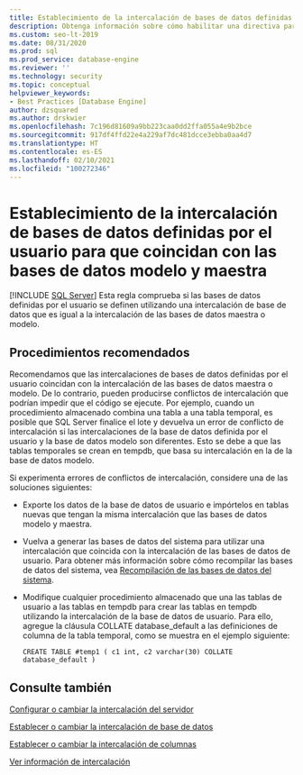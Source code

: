 ```yaml
---
title: Establecimiento de la intercalación de bases de datos definidas por el usuario para que coincidan con las bases de datos modelo y maestra
description: Obtenga información sobre cómo habilitar una directiva para comprobar si las intercalaciones de las bases de datos definidas por el usuario y las del sistema son las mismas.
ms.custom: seo-lt-2019
ms.date: 08/31/2020
ms.prod: sql
ms.prod_service: database-engine
ms.reviewer: ''
ms.technology: security
ms.topic: conceptual
helpviewer_keywords:
- Best Practices [Database Engine]
author: dzsquared
ms.author: drskwier
ms.openlocfilehash: 7c196d81609a9bb223caa0dd2ffa055a4e9b2bce
ms.sourcegitcommit: 917df4ffd22e4a229af7dc481dcce3ebba0aa4d7
ms.translationtype: HT
ms.contentlocale: es-ES
ms.lasthandoff: 02/10/2021
ms.locfileid: "100272346"
---
```

# <a name="set-the-collation-of-user-defined-databases-to-match-master-and-model-databases"></a>Establecimiento de la intercalación de bases de datos definidas por el usuario para que coincidan con las bases de datos modelo y maestra
 [!INCLUDE [SQL Server](../../includes/applies-to-version/sqlserver.md)]
  Esta regla comprueba si las bases de datos definidas por el usuario se definen utilizando una intercalación de base de datos que es igual a la intercalación de las bases de datos maestra o modelo.
  
## <a name="best-practices-recommendations"></a>Procedimientos recomendados  
 Recomendamos que las intercalaciones de bases de datos definidas por el usuario coincidan con la intercalación de las bases de datos maestra o modelo. De lo contrario, pueden producirse conflictos de intercalación que podrían impedir que el código se ejecute. Por ejemplo, cuando un procedimiento almacenado combina una tabla a una tabla temporal, es posible que SQL Server finalice el lote y devuelva un error de conflicto de intercalación si las intercalaciones de la base de datos definida por el usuario y la base de datos modelo son diferentes. Esto se debe a que las tablas temporales se crean en tempdb, que basa su intercalación en la de la base de datos modelo.

  Si experimenta errores de conflictos de intercalación, considere una de las soluciones siguientes:

  - Exporte los datos de la base de datos de usuario e impórtelos en tablas nuevas que tengan la misma intercalación que las bases de datos modelo y maestra.

  - Vuelva a generar las bases de datos del sistema para utilizar una intercalación que coincida con la intercalación de las bases de datos de usuario. Para obtener más información sobre cómo recompilar las bases de datos del sistema, vea [Recompilación de las bases de datos del sistema](../databases/rebuild-system-databases.md).

  - Modifique cualquier procedimiento almacenado que una las tablas de usuario a las tablas en tempdb para crear las tablas en tempdb utilizando la intercalación de la base de datos de usuario. Para ello, agregue la cláusula COLLATE database_default a las definiciones de columna de la tabla temporal, como se muestra en el ejemplo siguiente:
  
    ```
    CREATE TABLE #temp1 ( c1 int, c2 varchar(30) COLLATE database_default )
    ```

## <a name="see-also"></a>Consulte también
  
 [Configurar o cambiar la intercalación del servidor](../collations/set-or-change-the-server-collation.md)  

 [Establecer o cambiar la intercalación de base de datos](../collations/set-or-change-the-database-collation.md)

 [Establecer o cambiar la intercalación de columnas](../collations/set-or-change-the-column-collation.md)
 
 [Ver información de intercalación](../collations/view-collation-information.md)    
  
  
